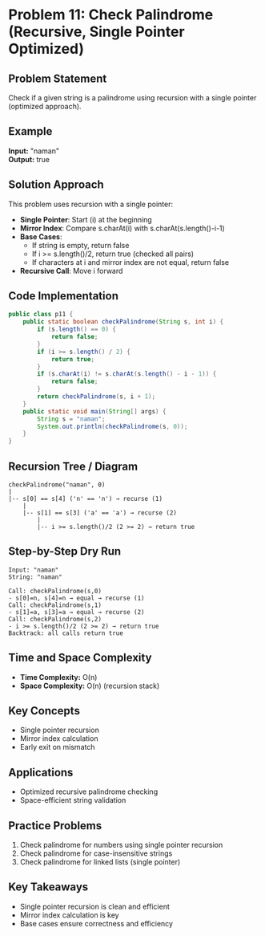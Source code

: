 # Problem 11: Check Palindrome (Recursive, Single Pointer Optimized)

## Problem Statement

Check if a given string is a palindrome using recursion with a single pointer (optimized approach).

## Example

**Input:** "naman"  
**Output:** true

## Solution Approach

This problem uses recursion with a single pointer:

- **Single Pointer**: Start (i) at the beginning
- **Mirror Index**: Compare s.charAt(i) with s.charAt(s.length()-i-1)
- **Base Cases**:
  - If string is empty, return false
  - If i >= s.length()/2, return true (checked all pairs)
  - If characters at i and mirror index are not equal, return false
- **Recursive Call**: Move i forward

## Code Implementation

```java
public class p11 {
    public static boolean checkPalindrome(String s, int i) {
        if (s.length() == 0) {
            return false;
        }
        if (i >= s.length() / 2) {
            return true;
        }
        if (s.charAt(i) != s.charAt(s.length() - i - 1)) {
            return false;
        }
        return checkPalindrome(s, i + 1);
    }
    public static void main(String[] args) {
        String s = "naman";
        System.out.println(checkPalindrome(s, 0));
    }
}
```

## Recursion Tree / Diagram

```
checkPalindrome("naman", 0)
|
|-- s[0] == s[4] ('n' == 'n') → recurse (1)
    |
    |-- s[1] == s[3] ('a' == 'a') → recurse (2)
        |
        |-- i >= s.length()/2 (2 >= 2) → return true
```

## Step-by-Step Dry Run

```
Input: "naman"
String: "naman"

Call: checkPalindrome(s,0)
- s[0]=n, s[4]=n → equal → recurse (1)
Call: checkPalindrome(s,1)
- s[1]=a, s[3]=a → equal → recurse (2)
Call: checkPalindrome(s,2)
- i >= s.length()/2 (2 >= 2) → return true
Backtrack: all calls return true
```

## Time and Space Complexity

- **Time Complexity:** O(n)
- **Space Complexity:** O(n) (recursion stack)

## Key Concepts

- Single pointer recursion
- Mirror index calculation
- Early exit on mismatch

## Applications

- Optimized recursive palindrome checking
- Space-efficient string validation

## Practice Problems

1. Check palindrome for numbers using single pointer recursion
2. Check palindrome for case-insensitive strings
3. Check palindrome for linked lists (single pointer)

## Key Takeaways

- Single pointer recursion is clean and efficient
- Mirror index calculation is key
- Base cases ensure correctness and efficiency
